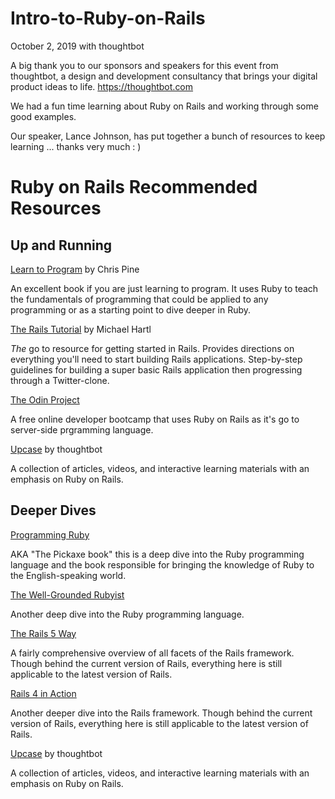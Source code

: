 # Intro-to-Ruby-on-Rails
October 2, 2019 with thoughtbot

A big thank you to our sponsors and speakers for this event from thoughtbot, a design and development consultancy that brings your digital product ideas to life. https://thoughtbot.com

We had a fun time learning about Ruby on Rails and working through some good examples.

Our speaker, Lance Johnson, has put together a bunch of resources to keep learning ... thanks very much : )

# Ruby on Rails Recommended Resources

## Up and Running

[Learn to Program](https://pine.fm/LearnToProgram) by Chris Pine

An excellent book if you are just learning to program. It uses Ruby to teach the fundamentals of programming that could be applied to any programming or as a starting point to dive deeper in Ruby.

[The Rails Tutorial](https://www.railstutorial.org/) by Michael Hartl

_The_ go to resource for getting started in Rails. Provides directions on everything you'll need to start building Rails applications. Step-by-step guidelines for building a super basic Rails application then progressing through a Twitter-clone.

[The Odin Project](https://www.theodinproject.com/)

A free online developer bootcamp that uses Ruby on Rails as it's go to server-side prgramming language.

[Upcase](https://thoughtbot.com/upcase/) by thoughtbot

A collection of articles, videos, and interactive learning materials with an emphasis on Ruby on Rails.

## Deeper Dives

[Programming Ruby](https://pragprog.com/book/ruby4/programming-ruby-1-9-2-0)

AKA "The Pickaxe book" this is a deep dive into the Ruby programming language and the book responsible for bringing the knowledge of Ruby to the English-speaking world.

[The Well-Grounded Rubyist](https://www.manning.com/books/the-well-grounded-rubyist-third-edition)

Another deep dive into the Ruby programming language.

[The Rails 5 Way](https://leanpub.com/tr5w)

A fairly comprehensive overview of all facets of the Rails framework. Though behind the current version of Rails, everything here is still applicable to the latest version of Rails.

[Rails 4 in Action](https://www.manning.com/books/rails-4-in-action)

Another deeper dive into the Rails framework. Though behind the current version of Rails, everything here is still applicable to the latest version of Rails.

[Upcase](https://thoughtbot.com/upcase/) by thoughtbot

A collection of articles, videos, and interactive learning materials with an emphasis on Ruby on Rails.
